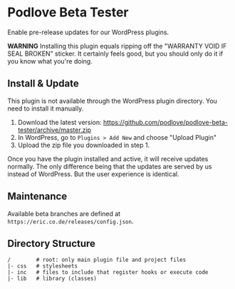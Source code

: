 # Podlove Beta Tester

Enable pre-release updates for our WordPress plugins.

**WARNING** Installing this plugin equals ripping off the "WARRANTY VOID IF SEAL BROKEN" sticker. It certainly feels good, but you should only do it if you know what you're doing.

## Install & Update

This plugin is not available through the WordPress plugin directory. You need to install it manually.

1. Download the latest version: https://github.com/podlove/podlove-beta-tester/archive/master.zip
2. In WordPress, go to `Plugins > Add New` and choose "Upload Plugin"
3. Upload the zip file you downloaded in step 1.

Once you have the plugin installed and active, it will receive updates normally. The only difference being that the updates are served by us instead of WordPress. But the user experience is identical.

## Maintenance

Available beta branches are defined at `https://eric.co.de/releases/config.json`.

## Directory Structure

```
/        # root: only main plugin file and project files
|- css   # stylesheets
|- inc   # files to include that register hooks or execute code
|- lib   # library (classes)
```
